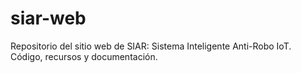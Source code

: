 # siar-web
Repositorio del sitio web de SIAR: Sistema Inteligente Anti-Robo IoT. Código, recursos y documentación.
